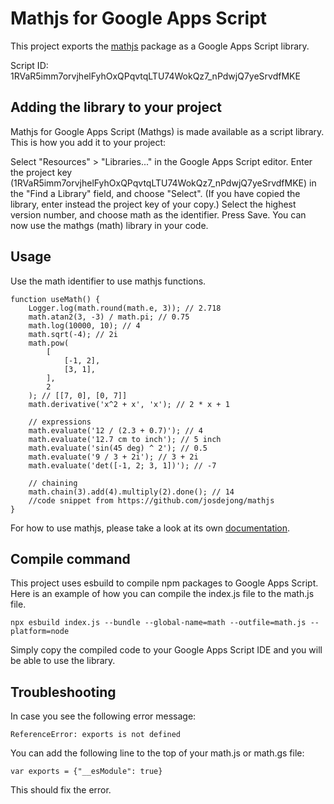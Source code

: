 # Mathjs for Google Apps Script

This project exports the [mathjs](https://github.com/josdejong/mathjs) package as a Google Apps Script library.

Script ID: 1RVaR5imm7orvjhelFyhOxQPqvtqLTU74WokQz7_nPdwjQ7yeSrvdfMKE

## Adding the library to your project

Mathjs for Google Apps Script (Mathgs) is made available as a script library. This is how you add it to your project:

Select "Resources" > "Libraries..." in the Google Apps Script editor. Enter the project key (1RVaR5imm7orvjhelFyhOxQPqvtqLTU74WokQz7_nPdwjQ7yeSrvdfMKE) in the "Find a Library" field, and choose "Select". (If you have copied the library, enter instead the project key of your copy.) Select the highest version number, and choose math as the identifier. Press Save. You can now use the mathgs (math) library in your code.

## Usage

Use the math identifier to use mathjs functions.

    function useMath() {
        Logger.log(math.round(math.e, 3)); // 2.718
        math.atan2(3, -3) / math.pi; // 0.75
        math.log(10000, 10); // 4
        math.sqrt(-4); // 2i
        math.pow(
            [
                [-1, 2],
                [3, 1],
            ],
            2
        ); // [[7, 0], [0, 7]]
        math.derivative('x^2 + x', 'x'); // 2 * x + 1

        // expressions
        math.evaluate('12 / (2.3 + 0.7)'); // 4
        math.evaluate('12.7 cm to inch'); // 5 inch
        math.evaluate('sin(45 deg) ^ 2'); // 0.5
        math.evaluate('9 / 3 + 2i'); // 3 + 2i
        math.evaluate('det([-1, 2; 3, 1])'); // -7

        // chaining
        math.chain(3).add(4).multiply(2).done(); // 14
        //code snippet from https://github.com/josdejong/mathjs
    }

For how to use mathjs, please take a look at its own [documentation](https://mathjs.org/docs/getting_started.html).

## Compile command

This project uses esbuild to compile npm packages to Google Apps Script. Here is an example of how you can compile the index.js file to the math.js file.

    npx esbuild index.js --bundle --global-name=math --outfile=math.js --platform=node

Simply copy the compiled code to your Google Apps Script IDE and you will be able to use the library.

## Troubleshooting

In case you see the following error message:

    ReferenceError: exports is not defined

You can add the following line to the top of your math.js or math.gs file:

    var exports = {"__esModule": true}

This should fix the error.
